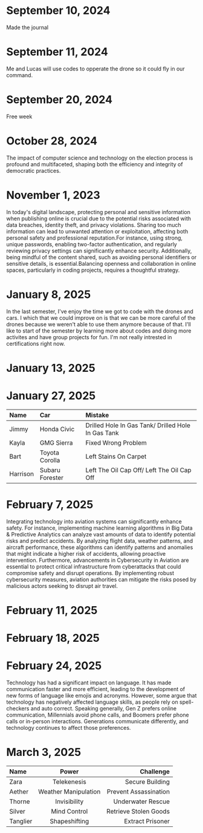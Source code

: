 # September 10, 2024
Made the journal
# September 11, 2024
Me and Lucas will use codes to opperate the drone so it could fly in our command.
# September 20, 2024
Free week
# October 28, 2024
The impact of computer science and technology on the election process is profound and multifaceted, shaping both the efficiency and integrity of democratic practices.
# November 1, 2023
In today's digital landscape, protecting personal and sensitive information when publishing online is crucial due to the potential risks associated with data breaches, identity theft, and privacy violations. Sharing too much information can lead to unwanted attention or exploitation, affecting both personal safety and professional reputation.For instance, using strong, unique passwords, enabling two-factor authentication, and regularly reviewing privacy settings can significantly enhance security. Additionally, being mindful of the content shared, such as avoiding personal identifiers or sensitive details, is essential.Balancing openness and collaboration in online spaces, particularly in coding projects, requires a thoughtful strategy.
# January 8, 2025
In the last semester, I've enjoy the time we got to code with the drones and cars. I which that we could improve on is that we can be more careful of the drones because we weren't able to use them anymore because of that. I'll like to start of the semester by learning more about codes and doing more activites and have group projects for fun. I'm not really intrested in certifications right now.
# January 13, 2025

# January 27, 2025
| Name       |       Car      |                        Mistake                          |
| :------- | :--------------| :-------------------------------------------------------|
| Jimmy    |   Honda Civic  |    Drilled Hole In Gas Tank/ Drilled Hole In Gas Tank   |
| Kayla    |  GMG Sierra    |     Fixed Wrong Problem    |
| Bart     | Toyota Corolla |     Left Stains On Carpet	    |
| Harrison | Subaru Forester|    Left The Oil Cap Off/ Left The Oil Cap Off    |
# February 7, 2025
Integrating technology into aviation systems can significantly enhance safety. For instance, implementing machine learning algorithms in Big Data & Predictive Analytics can analyze vast amounts of data to identify potential risks and predict accidents. By analyzing flight data, weather patterns, and aircraft performance, these algorithms can identify patterns and anomalies that might indicate a higher risk of accidents, allowing proactive intervention. Furthermore, advancements in Cybersecurity in Aviation are essential to protect critical infrastructure from cyberattacks that could compromise safety and disrupt operations. By implementing robust cybersecurity measures, aviation authorities can mitigate the risks posed by malicious actors seeking to disrupt air travel.
# February 11, 2025

# February 18, 2025

# February 24, 2025
Technology has had a significant impact on language. It has made communication faster and more efficient, leading to the development of new forms of language like emojis and acronyms. However, some argue that technology has negatively affected language skills, as people rely on spell-checkers and auto correct.
Speaking generally, Gen Z prefers online communication, Millennials avoid phone calls, and Boomers prefer phone calls or in-person interactions. Generations communicate differently, and technology continues to affect those preferences.
# March 3, 2025
| Name      | Power | Challenge     |
| :---        |    :----:   |          ---: |
| Zara        | Telekenesis       | Secure Building
| Aether      | Weather Manipulation | Prevent Assassination
| Thorne      | Invisibility      | Underwater Rescue
| Silver      | Mind Control	| Retrieve Stolen Goods
| Tanglier    | Shapeshifting | Extract Prisoner
